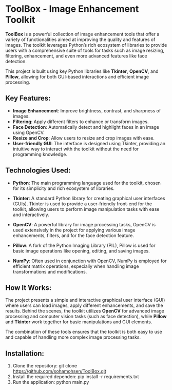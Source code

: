 # ToolBox - Image Enhancement Toolkit

**ToolBox** is a powerful collection of image enhancement tools that offer a variety of functionalities aimed at improving the quality and features of images. The toolkit leverages Python’s rich ecosystem of libraries to provide users with a comprehensive suite of tools for tasks such as image resizing, filtering, enhancement, and even more advanced features like face detection.

This project is built using key Python libraries like **Tkinter**, **OpenCV**, and **Pillow**, allowing for both GUI-based interactions and efficient image processing.

## Key Features:

- **Image Enhancement**: Improve brightness, contrast, and sharpness of images.
- **Filtering**: Apply different filters to enhance or transform images.
- **Face Detection**: Automatically detect and highlight faces in an image using OpenCV.
- **Resize and Crop**: Allow users to resize and crop images with ease.
- **User-friendly GUI**: The interface is designed using Tkinter, providing an intuitive way to interact with the toolkit without the need for programming knowledge.

## Technologies Used:

- **Python**: The main programming language used for the toolkit, chosen for its simplicity and rich ecosystem of libraries.

- **Tkinter**: A standard Python library for creating graphical user interfaces (GUIs). Tkinter is used to provide a user-friendly front-end for the toolkit, allowing users to perform image manipulation tasks with ease and interactively.

- **OpenCV**: A powerful library for image processing tasks, OpenCV is used extensively in the project for applying various image enhancements, filters, and for the face detection feature.

- **Pillow**: A fork of the Python Imaging Library (PIL), Pillow is used for basic image operations like opening, editing, and saving images.

- **NumPy**: Often used in conjunction with OpenCV, NumPy is employed for efficient matrix operations, especially when handling image transformations and modifications.

## How It Works:

The project presents a simple and interactive graphical user interface (GUI) where users can load images, apply different enhancements, and save the results. Behind the scenes, the toolkit utilizes **OpenCV** for advanced image processing and computer vision tasks (such as face detection), while **Pillow** and **Tkinter** work together for basic manipulations and GUI elements.

The combination of these tools ensures that the toolkit is both easy to use and capable of handling more complex image processing tasks.

## Installation:

1. Clone the repository:
   git clone https://github.com/sohamohsen/ToolBox.git
2. Install the required dependen:
   pip install -r requirements.txt
3. Run the application:
   python main.py
